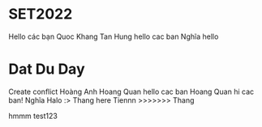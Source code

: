 # SET2022
Hello các bạn
Quoc Khang
Tan Hung hello cac ban
Nghĩa hello
<h1>Dat Du Day </h1>
Create conflict
Hoàng Anh 
Hoang Quan hello cac ban
Hoang Quan hi cac ban!
Nghĩa
Halo :>
Thang here
Tiennn
>>>>>>> Thang

hmmm test123